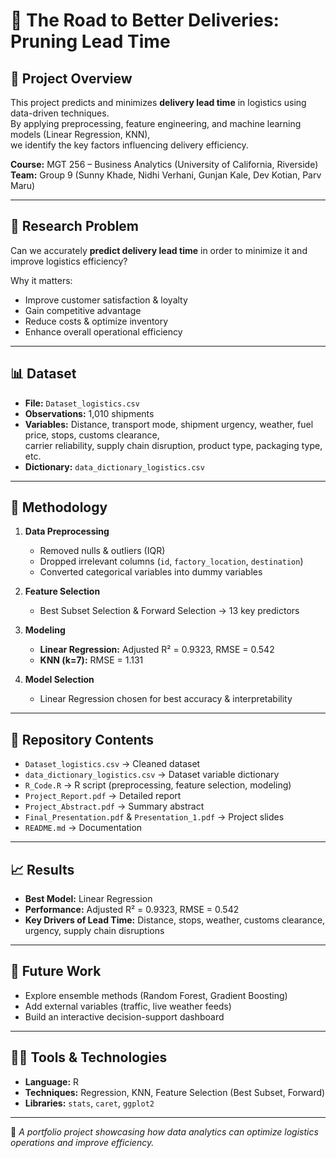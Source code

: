 # 🚚 The Road to Better Deliveries: Pruning Lead Time  

## 📌 Project Overview  
This project predicts and minimizes **delivery lead time** in logistics using data-driven techniques.  
By applying preprocessing, feature engineering, and machine learning models (Linear Regression, KNN),  
we identify the key factors influencing delivery efficiency.  

**Course:** MGT 256 – Business Analytics (University of California, Riverside)
**Team:** Group 9 (Sunny Khade, Nidhi Verhani, Gunjan Kale, Dev Kotian, Parv Maru)  

---

## 🎯 Research Problem  
Can we accurately **predict delivery lead time** in order to minimize it and improve logistics efficiency?  

Why it matters:  
- Improve customer satisfaction & loyalty  
- Gain competitive advantage  
- Reduce costs & optimize inventory  
- Enhance overall operational efficiency  

---

## 📊 Dataset  
- **File:** `Dataset_logistics.csv`  
- **Observations:** 1,010 shipments  
- **Variables:** Distance, transport mode, shipment urgency, weather, fuel price, stops, customs clearance,  
  carrier reliability, supply chain disruption, product type, packaging type, etc.  
- **Dictionary:** `data_dictionary_logistics.csv`  

---

## 🔧 Methodology  
1. **Data Preprocessing**  
   - Removed nulls & outliers (IQR)  
   - Dropped irrelevant columns (`id`, `factory_location`, `destination`)  
   - Converted categorical variables into dummy variables  

2. **Feature Selection**  
   - Best Subset Selection & Forward Selection → 13 key predictors  

3. **Modeling**  
   - **Linear Regression:** Adjusted R² = 0.9323, RMSE = 0.542  
   - **KNN (k=7):** RMSE = 1.131  

4. **Model Selection**  
   - Linear Regression chosen for best accuracy & interpretability  

---

## 📂 Repository Contents  
- `Dataset_logistics.csv` → Cleaned dataset  
- `data_dictionary_logistics.csv` → Dataset variable dictionary  
- `R_Code.R` → R script (preprocessing, feature selection, modeling)  
- `Project_Report.pdf` → Detailed report  
- `Project_Abstract.pdf` → Summary abstract  
- `Final_Presentation.pdf` & `Presentation_1.pdf` → Project slides  
- `README.md` → Documentation  

---

## 📈 Results  
- **Best Model:** Linear Regression  
- **Performance:** Adjusted R² = 0.9323, RMSE = 0.542  
- **Key Drivers of Lead Time:** Distance, stops, weather, customs clearance, urgency, supply chain disruptions  

---

## 🚀 Future Work  
- Explore ensemble methods (Random Forest, Gradient Boosting)  
- Add external variables (traffic, live weather feeds)  
- Build an interactive decision-support dashboard  

---

## 👨‍💻 Tools & Technologies  
- **Language:** R  
- **Techniques:** Regression, KNN, Feature Selection (Best Subset, Forward)  
- **Libraries:** `stats`, `caret`, `ggplot2`  

---
📌 *A portfolio project showcasing how data analytics can optimize logistics operations and improve efficiency.*
